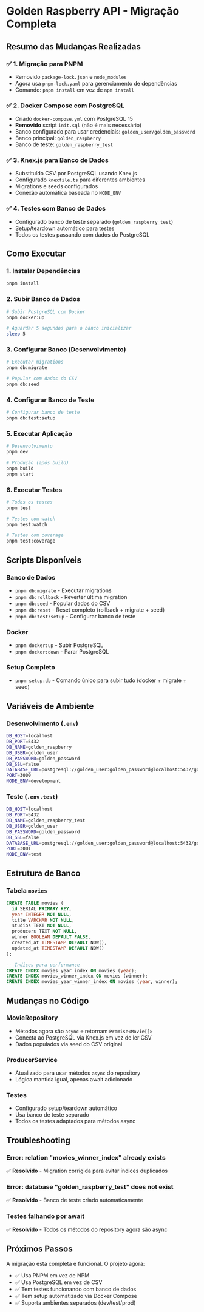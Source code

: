 # Golden Raspberry API - Migração Completa

## Resumo das Mudanças Realizadas

### ✅ 1. Migração para PNPM
- Removido `package-lock.json` e `node_modules`
- Agora usa `pnpm-lock.yaml` para gerenciamento de dependências
- Comando: `pnpm install` em vez de `npm install`

### ✅ 2. Docker Compose com PostgreSQL
- Criado `docker-compose.yml` com PostgreSQL 15
- **Removido** script `init.sql` (não é mais necessário)
- Banco configurado para usar credenciais: `golden_user/golden_password`
- Banco principal: `golden_raspberry`
- Banco de teste: `golden_raspberry_test`

### ✅ 3. Knex.js para Banco de Dados
- Substituído CSV por PostgreSQL usando Knex.js
- Configurado `knexfile.ts` para diferentes ambientes
- Migrations e seeds configurados
- Conexão automática baseada no `NODE_ENV`

### ✅ 4. Testes com Banco de Dados
- Configurado banco de teste separado (`golden_raspberry_test`)
- Setup/teardown automático para testes
- Todos os testes passando com dados do PostgreSQL

## Como Executar

### 1. Instalar Dependências
```bash
pnpm install
```

### 2. Subir Banco de Dados
```bash
# Subir PostgreSQL com Docker
pnpm docker:up

# Aguardar 5 segundos para o banco inicializar
sleep 5
```

### 3. Configurar Banco (Desenvolvimento)
```bash
# Executar migrations
pnpm db:migrate

# Popular com dados do CSV
pnpm db:seed
```

### 4. Configurar Banco de Teste
```bash
# Configurar banco de teste
pnpm db:test:setup
```

### 5. Executar Aplicação
```bash
# Desenvolvimento
pnpm dev

# Produção (após build)
pnpm build
pnpm start
```

### 6. Executar Testes
```bash
# Todos os testes
pnpm test

# Testes com watch
pnpm test:watch

# Testes com coverage
pnpm test:coverage
```

## Scripts Disponíveis

### Banco de Dados
- `pnpm db:migrate` - Executar migrations
- `pnpm db:rollback` - Reverter última migration
- `pnpm db:seed` - Popular dados do CSV
- `pnpm db:reset` - Reset completo (rollback + migrate + seed)
- `pnpm db:test:setup` - Configurar banco de teste

### Docker
- `pnpm docker:up` - Subir PostgreSQL
- `pnpm docker:down` - Parar PostgreSQL

### Setup Completo
- `pnpm setup:db` - Comando único para subir tudo (docker + migrate + seed)

## Variáveis de Ambiente

### Desenvolvimento (`.env`)
```bash
DB_HOST=localhost
DB_PORT=5432
DB_NAME=golden_raspberry
DB_USER=golden_user
DB_PASSWORD=golden_password
DB_SSL=false
DATABASE_URL=postgresql://golden_user:golden_password@localhost:5432/golden_raspberry
PORT=3000
NODE_ENV=development
```

### Teste (`.env.test`)
```bash
DB_HOST=localhost
DB_PORT=5432
DB_NAME=golden_raspberry_test
DB_USER=golden_user
DB_PASSWORD=golden_password
DB_SSL=false
DATABASE_URL=postgresql://golden_user:golden_password@localhost:5432/golden_raspberry_test
PORT=3001
NODE_ENV=test
```

## Estrutura de Banco

### Tabela `movies`
```sql
CREATE TABLE movies (
  id SERIAL PRIMARY KEY,
  year INTEGER NOT NULL,
  title VARCHAR NOT NULL,
  studios TEXT NOT NULL,
  producers TEXT NOT NULL,
  winner BOOLEAN DEFAULT FALSE,
  created_at TIMESTAMP DEFAULT NOW(),
  updated_at TIMESTAMP DEFAULT NOW()
);

-- Índices para performance
CREATE INDEX movies_year_index ON movies (year);
CREATE INDEX movies_winner_index ON movies (winner);
CREATE INDEX movies_year_winner_index ON movies (year, winner);
```

## Mudanças no Código

### MovieRepository
- Métodos agora são `async` e retornam `Promise<Movie[]>`
- Conecta ao PostgreSQL via Knex.js em vez de ler CSV
- Dados populados via seed do CSV original

### ProducerService
- Atualizado para usar métodos `async` do repository
- Lógica mantida igual, apenas await adicionado

### Testes
- Configurado setup/teardown automático
- Usa banco de teste separado
- Todos os testes adaptados para métodos async

## Troubleshooting

### Error: relation "movies_winner_index" already exists
✅ **Resolvido** - Migration corrigida para evitar índices duplicados

### Error: database "golden_raspberry_test" does not exist
✅ **Resolvido** - Banco de teste criado automaticamente

### Testes falhando por await
✅ **Resolvido** - Todos os métodos do repository agora são async

## Próximos Passos

A migração está completa e funcional. O projeto agora:
- ✅ Usa PNPM em vez de NPM
- ✅ Usa PostgreSQL em vez de CSV
- ✅ Tem testes funcionando com banco de dados
- ✅ Tem setup automatizado via Docker Compose
- ✅ Suporta ambientes separados (dev/test/prod)
